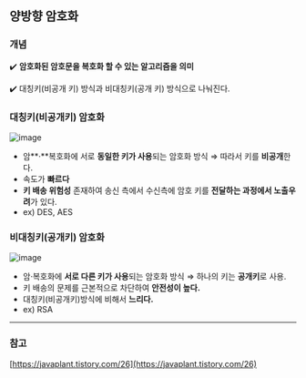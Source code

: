 ## 양방향 암호화

### 개념

✔️ **암호화된 암호문을 복호화 할 수 있는 알고리즘을 의미**

✔️ 대칭키(비공개 키) 방식과 비대칭키(공개 키) 방식으로 나눠진다.

### 대칭키(비공개키) 암호화

![image](https://user-images.githubusercontent.com/110380812/236380907-3d307694-c503-46ac-b320-f373000439f5.png)

- 암**·**복호화에 서로 **동일한 키가 사용**되는 암호화 방식 ⇒ 따라서 키를 **비공개**한다.
- 속도가 **빠르다**
- **키 배송 위험성** 존재하여 송신 측에서 수신측에 암호 키를 **전달하는 과정에서 노출우려**가 있다.
- ex) DES, AES

### 비대칭키(공개키) 암호화

![image](https://user-images.githubusercontent.com/110380812/236380986-610a1441-cd7a-412c-ae31-a01baa7e6b88.png)

- 암·복호화에 **서로 다른 키가 사용**되는 암호화 방식 ⇒ 하나의 키는 **공개키**로 사용.
- 키 배송의 문제를 근본적으로 차단하여 **안전성이 높다.**
- 대칭키(비공개키)방식에 비해서 **느리다.**
- ex) RSA

---

### 참고

[https://javaplant.tistory.com/26](https://javaplant.tistory.com/26)
